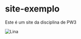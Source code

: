 # site-exemplo
Este é um site da disciplina de PW3

![Lina](https://media.giphy.com/media/iddudcV21WULKPyOpB/giphy.gif)